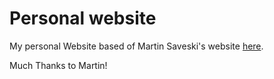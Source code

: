 # Personal website

My personal Website based of Martin Saveski's website [here](https://faculty.washington.edu/msaveski/).

Much Thanks to Martin!
